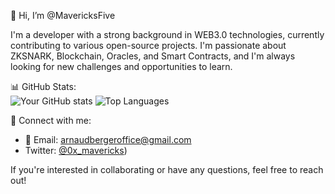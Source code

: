 👋 Hi, I’m @MavericksFive

I'm a developer with a strong background in WEB3.0 technologies, currently contributing to various open-source projects. I'm passionate about ZKSNARK, Blockchain, Oracles, and Smart Contracts, and I'm always looking for new challenges and opportunities to learn.

📊 GitHub Stats:\
![Your GitHub stats](https://github-readme-stats.vercel.app/api?username=MavericksFive&show_icons=true)
![Top Languages](https://github-readme-stats.vercel.app/api/top-langs/?username=MavericksFive)

🔗 Connect with me:
- 📧 Email: [arnaudbergeroffice@gmail.com](mailto:arnaudbergeroffice@gmail.com)
- Twitter: [@0x_mavericks](https://twitter.com/0x_mavericks))

If you're interested in collaborating or have any questions, feel free to reach out!
